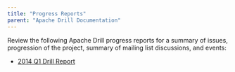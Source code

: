 ```yaml
---
title: "Progress Reports"
parent: "Apache Drill Documentation"
---
```

Review the following Apache Drill progress reports for a summary of issues,
progression of the project, summary of mailing list discussions, and events:

  * [2014 Q1 Drill Report](/confluence/display/DRILL/2014+Q1+Drill+Report)

